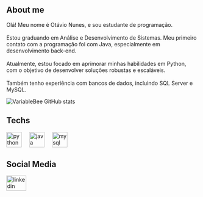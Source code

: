 <h2 align="left">About me</h2>
<p align="left">Olá! Meu nome é Otávio Nunes, e sou estudante de programação.<br><br>Estou graduando em Análise e Desenvolvimento de Sistemas. Meu primeiro contato com a programação foi com Java, especialmente em desenvolvimento back-end.<br><br>Atualmente, estou focado em aprimorar minhas habilidades em Python, com o objetivo de desenvolver soluções robustas e escaláveis.<br><br>Também tenho experiência com bancos de dados, incluindo SQL Server e MySQL.</p>

![VariableBee GitHub stats](https://github-readme-stats.vercel.app/api?username=otaviognuness&show_icons=true&theme=gotham)

## Techs
<div align="left">
  <img src="https://cdn.jsdelivr.net/gh/devicons/devicon/icons/python/python-original.svg" height="40" alt="python logo"  />
  <img width="12" />
  <img src="https://cdn.jsdelivr.net/gh/devicons/devicon/icons/java/java-original.svg" height="40" alt="java logo"  />
  <img width="12" />
  <img src="https://cdn.jsdelivr.net/gh/devicons/devicon/icons/mysql/mysql-original.svg" height="40" alt="mysql logo"  />
</div>

## Social Media
<div align="left">
  <a href="https://www.linkedin.com/in/ot%C3%A1vio-gabriel-nunes/" target="_blank">
    <img src="https://raw.githubusercontent.com/maurodesouza/profile-readme-generator/master/src/assets/icons/social/linkedin/default.svg" width="52" height="40" alt="linkedin logo"  />
  </a>
</div>

